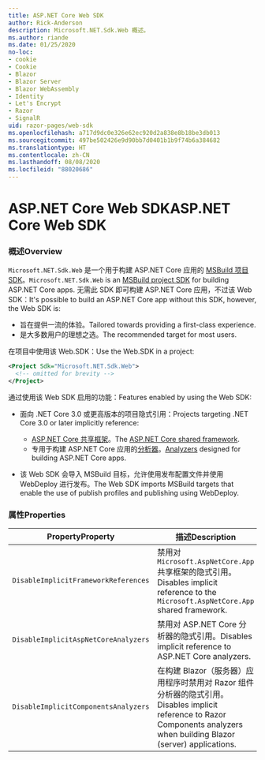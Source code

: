 ```yaml
---
title: ASP.NET Core Web SDK
author: Rick-Anderson
description: Microsoft.NET.Sdk.Web 概述。
ms.author: riande
ms.date: 01/25/2020
no-loc:
- cookie
- Cookie
- Blazor
- Blazor Server
- Blazor WebAssembly
- Identity
- Let's Encrypt
- Razor
- SignalR
uid: razor-pages/web-sdk
ms.openlocfilehash: a717d9dc0e326e62ec920d2a838e8b18be3db013
ms.sourcegitcommit: 497be502426e9d90bb7d0401b1b9f74b6a384682
ms.translationtype: HT
ms.contentlocale: zh-CN
ms.lasthandoff: 08/08/2020
ms.locfileid: "88020686"
---
```

# <a name="aspnet-core-web-sdk"></a><span data-ttu-id="7d8cd-103">ASP.NET Core Web SDK</span><span class="sxs-lookup"><span data-stu-id="7d8cd-103">ASP.NET Core Web SDK</span></span>

### <a name="overview"></a><span data-ttu-id="7d8cd-104">概述</span><span class="sxs-lookup"><span data-stu-id="7d8cd-104">Overview</span></span>

<span data-ttu-id="7d8cd-105">`Microsoft.NET.Sdk.Web` 是一个用于构建 ASP.NET Core 应用的 [MSBuild 项目 SDK](https://docs.microsoft.com/visualstudio/msbuild/how-to-use-project-sdk)。</span><span class="sxs-lookup"><span data-stu-id="7d8cd-105">`Microsoft.NET.Sdk.Web` is an [MSBuild project SDK](https://docs.microsoft.com/visualstudio/msbuild/how-to-use-project-sdk) for building ASP.NET Core apps.</span></span> <span data-ttu-id="7d8cd-106">无需此 SDK 即可构建 ASP.NET Core 应用，不过该 Web SDK：</span><span class="sxs-lookup"><span data-stu-id="7d8cd-106">It's possible to build an ASP.NET Core app without this SDK, however, the Web SDK is:</span></span>

* <span data-ttu-id="7d8cd-107">旨在提供一流的体验。</span><span class="sxs-lookup"><span data-stu-id="7d8cd-107">Tailored towards providing a first-class experience.</span></span>
* <span data-ttu-id="7d8cd-108">是大多数用户的理想之选。</span><span class="sxs-lookup"><span data-stu-id="7d8cd-108">The recommended target for most users.</span></span>

<span data-ttu-id="7d8cd-109">在项目中使用该 Web.SDK：</span><span class="sxs-lookup"><span data-stu-id="7d8cd-109">Use the Web.SDK in a project:</span></span>

  ```xml
  <Project Sdk="Microsoft.NET.Sdk.Web">
    <!-- omitted for brevity -->
  </Project>
  ```

<span data-ttu-id="7d8cd-110">通过使用该 Web SDK 启用的功能：</span><span class="sxs-lookup"><span data-stu-id="7d8cd-110">Features enabled by using the Web SDK:</span></span>

* <span data-ttu-id="7d8cd-111">面向 .NET Core 3.0 或更高版本的项目隐式引用：</span><span class="sxs-lookup"><span data-stu-id="7d8cd-111">Projects targeting .NET Core 3.0 or later implicitly reference:</span></span>

  * <span data-ttu-id="7d8cd-112">[ASP.NET Core 共享框架](xref:fundamentals/metapackage-app)。</span><span class="sxs-lookup"><span data-stu-id="7d8cd-112">The [ASP.NET Core shared framework](xref:fundamentals/metapackage-app).</span></span>
  * <span data-ttu-id="7d8cd-113">专用于构建 ASP.NET Core 应用的[分析器](/visualstudio/extensibility/getting-started-with-roslyn-analyzers)。</span><span class="sxs-lookup"><span data-stu-id="7d8cd-113">[Analyzers](/visualstudio/extensibility/getting-started-with-roslyn-analyzers) designed for building ASP.NET Core apps.</span></span>
* <span data-ttu-id="7d8cd-114">该 Web SDK 会导入 MSBuild 目标，允许使用发布配置文件并使用 WebDeploy 进行发布。</span><span class="sxs-lookup"><span data-stu-id="7d8cd-114">The Web SDK imports MSBuild targets that enable the use of publish profiles and publishing using WebDeploy.</span></span>

### <a name="properties"></a><span data-ttu-id="7d8cd-115">属性</span><span class="sxs-lookup"><span data-stu-id="7d8cd-115">Properties</span></span>

| <span data-ttu-id="7d8cd-116">Property</span><span class="sxs-lookup"><span data-stu-id="7d8cd-116">Property</span></span> | <span data-ttu-id="7d8cd-117">描述</span><span class="sxs-lookup"><span data-stu-id="7d8cd-117">Description</span></span> |
| -------- | ----------- |
| `DisableImplicitFrameworkReferences` | <span data-ttu-id="7d8cd-118">禁用对 `Microsoft.AspNetCore.App` 共享框架的隐式引用。</span><span class="sxs-lookup"><span data-stu-id="7d8cd-118">Disables implicit reference to the `Microsoft.AspNetCore.App` shared framework.</span></span> |
| `DisableImplicitAspNetCoreAnalyzers` | <span data-ttu-id="7d8cd-119">禁用对 ASP.NET Core 分析器的隐式引用。</span><span class="sxs-lookup"><span data-stu-id="7d8cd-119">Disables implicit reference to ASP.NET Core analyzers.</span></span> |
| `DisableImplicitComponentsAnalyzers` | <span data-ttu-id="7d8cd-120">在构建 Blazor（服务器）应用程序时禁用对 Razor 组件分析器的隐式引用。</span><span class="sxs-lookup"><span data-stu-id="7d8cd-120">Disables implicit reference to Razor Components analyzers when building Blazor (server) applications.</span></span> |
